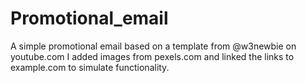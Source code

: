 # Promotional_email
A simple promotional email based on a template from @w3newbie on youtube.com
I added images from pexels.com and linked the links to example.com to simulate functionality.

